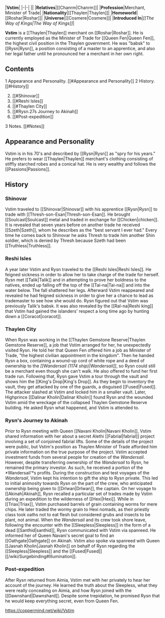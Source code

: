 |**Vstim**|
|-|-|
||
|**Relatives**|[[Chanrm\|Chanrm]]|
|**Profession**|Merchant, Minister of Trade|
|**Nationality**|[[Thaylen\|Thaylen]]|
|**Homeworld**|[[Roshar\|Roshar]]|
|**Universe**|[[Cosmere\|Cosmere]]|
|**Introduced In**|*[[The Way of Kings\|The Way of Kings]]*|

**Vstim** is a [[Thaylen\|Thaylen]] merchant on [[Roshar\|Roshar]]. He is currently employed as the Minister of Trade for [[Queen Fen\|Queen Fen]], the highest civil position in the Thaylen government. He was "babsk" to [[Rysn\|Rysn]], a position consisting of a master to an apprentice, and also her legal father until he pronounced her a merchant in her own right.

## Contents

1 Appearance and Personality. [[#Appearance and Personality]] 
2 History. [[#History]] 

2. [[#Shinovar]] 
2. [[#Reshi Isles]] 
2. [[#Thaylen City]] 
2. [[#Rysn.27s Journey to Akinah]] 
2. [[#Post-expedition]] 


3 Notes. [[#Notes]] 


## Appearance and Personality
Vstim is in his 70's and described by [[Rysn\|Rysn]] as "spry for his years." He prefers to wear [[Thaylen\|Thaylen]] merchant's clothing consisting of stiffly starched robes and a conical hat. He is very wealthy and follows the [[Passions\|Passions]].

## History
### Shinovar
Vstim traveled to [[Shinovar\|Shinovar]] with his apprentice [[Rysn\|Rysn]] to trade with [[Thresh-son-Esan\|Thresh-son-Esan]]. He brought [[Soulcast\|Soulcast]] metal and traded in exchange for [[Chicken\|chicken]]. It is revealed that seven years before on another trade he received [[Szeth\|Szeth]], whom he describes as the "best servant I ever had." Every time he comes back to Shinovar he asks Thresh to trade him another Shin soldier, which is denied by Thresh because Szeth had been [[Truthless\|Truthless]].

### Reshi Isles
A year later Vstim and Rysn traveled to the [[Reshi Isles\|Reshi Isles]]. He feigned sickness in order to allow her to take charge of the trade for herself. Rysn met [[Talik\|Talik]] and in attempting to prove her boldness to the natives, ended up falling off the top of the [[Tai-na\|Tai-na]] and into the water below. The fall shattered her legs. Afterward Vstim reappeared and revealed he had feigned sickness in order to give her a chance to lead as trademaster to see how she would do. Rysn figured out that Vstim was previously Talik's babsk. It was also revealed by the [[Ral-na\|Reshi king]] that Vstim had gained the islanders' respect a long time ago by hunting down a [[Coracot\|coracot]].

### Thaylen City
When Rysn was working in the [[Thaylen Gemstone Reserve\|Thaylen Gemstone Reserve]], a job that Vstim arranged for her, he unexpectedly visited Rysn. He told her that Queen Fen offered him a job as Minister of Trade, "the highest civilian appointment in the kingdom". Then he handed Rysn a box, containing a wound-up cord of white rope and a deed of ownership to the *[[Wandersail (1174 ship)\|Wandersail]]*, so Rysn could still be a merchant even though she can't walk. He also offered to fund her first trade run.
Following that, Rysn gave Vstim a tour through the vault and shows him the [[King's Drop\|King's Drop]]. As they begin to inventory the vault, they get attacked by one of the guards, a disguised [[Fused\|Fused]]. The attacker slashed at Vstim and locked him in a smaller vault.
Later, Highprince [[Dalinar Kholin\|Dalinar Kholin]] found Rysn and the wounded Vstim amid the wreckage of the collapsed Thaylen Gemstone Reserve building. He asked Rysn what happened, and Vstim is attended to.

### Rysn's Journey to Akinah
Prior to Rysn meeting with Queen [[Navani Kholin\|Navani Kholin]], Vstim shared information with her about a secret Alethi [[Fabrial\|fabrial]] project involving a set of conjoined fabrial lifts. Some of the details of the project were public, but Vstim's position as Thaylen Minister of Trade afforded him private information on the true purpose of the project.
Vstim accepted investment funds from several people for creation of the *Wandersail*. However, despite transferring ownership of the *Wandersail* to Rysn, he remained the primary investor. As such, he received a portion of the *Wandersail'*s profits.
During the construction and test voyages of the *Wandersail*, Vstim kept his intention to gift the ship to Rysn private. This led to initial animosity towards Rysn on the part of the crew, who anticipated ownership being given to [[Drlwan\|Drlwan]], the captain.
On her voyage to [[Akinah\|Akinah]], Rysn recalled a particular set of trades made by Vstim during an expedition to the wilderness of [[Hexi\|Hexi]]. While in [[Triax\|Triax]], Vstim purchased barrels of grain containing worms for mere chips. He later traded the wormy grain to Hexi nomads, as their priestly class took oaths not to eat flesh but considered grubs and insects to be plant, not animal.
When the *Wandersail* and its crew took shore leave, following the encounter with the [[Sleepless\|Sleepless]] in the form of a dead [[Santhid\|santhid]], Rysn communicated with Vstim via spanreed. He informed her of Queen Navani's secret goal to find an [[Oathgate\|Oathgate]] on Akinah. Vstim also spoke via spanreed with Queen [[Jasnah Kholin\|Jasnah Kholin]] on behalf of Rysn regarding the [[Sleepless\|Sleepless]] and the [[Fused\|Fused]] [[/wiki/Surgebinding#Illumination]].

### Post-expedition
After Rysn returned from Aimia, Vstim met with her privately to hear her account of the journey. He learned the truth about the Sleepless, what they were really concealing on Aimia, and how Rysn joined with the [[Dawnshard\|Dawnshard]]. Despite some trepidation, he promised Rysn that he would keep everything secret, even from Queen Fen.



https://coppermind.net/wiki/Vstim